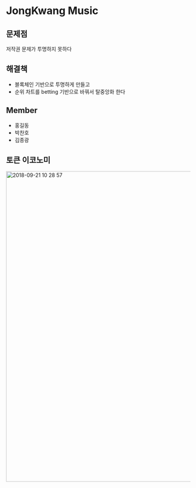 # JongKwang Music

## 문제점
저작권 문제가 투명하지 못하다

## 해결책
- 블록체인 기반으로 투명하게 만들고
- 순위 차트를 betting 기반으로 바꿔서 탈중앙화 한다

## Member
- 홍길동
- 박찬호
- 김종광

## 토큰 이코노미

<img width="849" alt="2018-09-21 10 28 57" src="https://user-images.githubusercontent.com/897510/46519479-67bde700-c8b3-11e8-8d1a-19d5df00523d.png">
